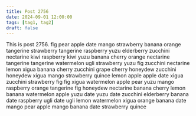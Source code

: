 ```yaml
---
title: Post 2756
date: 2024-09-01 12:00:00
tags: [tag1, tag2]
draft: false
---
```

This is post 2756.
fig
pear
apple
date
mango
strawberry
banana
orange
tangerine
strawberry
tangerine
raspberry
yuzu
elderberry
zucchini
nectarine
kiwi
raspberry
kiwi
yuzu
banana
cherry
orange
nectarine
tangerine
tangerine
watermelon
ugli
strawberry
yuzu
fig
zucchini
nectarine
lemon
xigua
banana
cherry
zucchini
grape
cherry
honeydew
zucchini
honeydew
xigua
mango
strawberry
quince
lemon
apple
apple
date
xigua
zucchini
strawberry
fig
fig
xigua
watermelon
apple
pear
yuzu
mango
raspberry
orange
tangerine
fig
honeydew
nectarine
banana
cherry
lemon
banana
watermelon
apple
yuzu
date
yuzu
date
zucchini
elderberry
banana
date
raspberry
ugli
date
ugli
lemon
watermelon
xigua
orange
banana
date
mango
pear
apple
mango
banana
date
strawberry
quince
